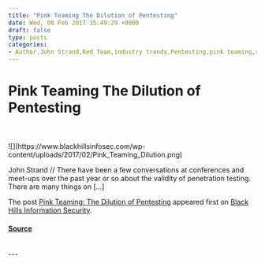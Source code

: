 ```yaml
---
title: "Pink Teaming The Dilution of Pentesting"
date: Wed, 08 Feb 2017 15:49:29 +0000
draft: false
type: posts
categories: 
- Author,John Strand,Red Team,industry trends,Pentesting,pink teaming,red teaming
---
```

# Pink Teaming The Dilution of Pentesting

<br/>

<br/>
![](https://www.blackhillsinfosec.com/wp-content/uploads/2017/02/Pink_Teaming_Dilution.png)

John Strand // There have been a few conversations at conferences and meet-ups over the past year or so about the validity of penetration testing. There are many things on \[…\]

The post [Pink Teaming: The Dilution of Pentesting](https://www.blackhillsinfosec.com/pink-teaming-dilution-pentesting/) appeared first on [Black Hills Information Security](https://www.blackhillsinfosec.com).

#### [Source](https://www.blackhillsinfosec.com/pink-teaming-dilution-pentesting/)

<br/>
---
